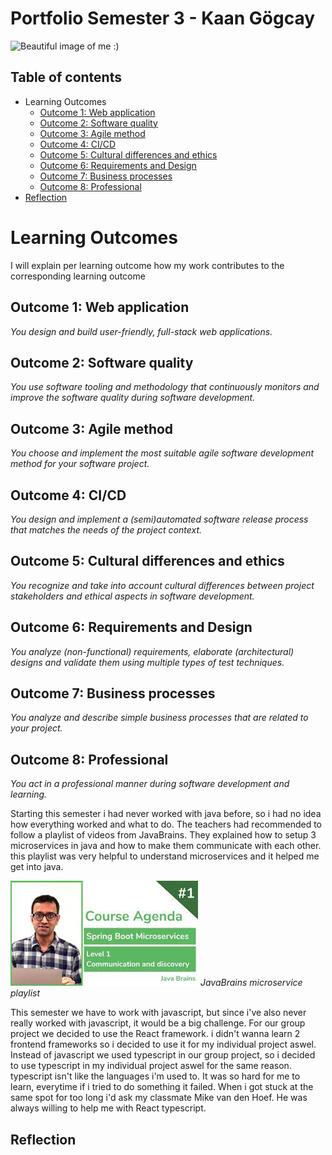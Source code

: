 # Portfolio Semester 3 - Kaan Gögcay

![Beautiful image of me :)](https://github.com/KaanGogcay/Portfolio/blob/master/attachments/KaanG%C3%B6gcay.png?raw=true)

## Table of contents
 - Learning Outcomes
   - [Outcome 1: Web application](#outcome-1-web-application)
   - [Outcome 2: Software quality](#outcome-2-software-quality)
   - [Outcome 3: Agile method](#outcome-3-agile-method)
   - [Outcome 4: CI/CD](#outcome-4-cicd)
   - [Outcome 5: Cultural differences and ethics](#outcome-5-cultural-differences-and-ethics)
   - [Outcome 6: Requirements and Design](#outcome-6-requirements-and-design)
   - [Outcome 7: Business processes](#outcome-7-business-processes)
   - [Outcome 8: Professional](#outcome-8-professional)
 - [Reflection](#reflection)

# Learning Outcomes
I will explain per learning outcome how my work contributes to the corresponding learning outcome

## Outcome 1: Web application
*You design and build user-friendly, full-stack web applications.*

## Outcome 2: Software quality
*You use software tooling and methodology that continuously monitors and improve the software quality during software development.*

## Outcome 3: Agile method
*You choose and implement the most suitable agile software development method for your software project.*

## Outcome 4: CI/CD
*You design and implement a (semi)automated software release process that matches the needs of the project context.*

## Outcome 5: Cultural differences and ethics
*You recognize and take into account cultural differences between project stakeholders and ethical aspects in software development.*

## Outcome 6: Requirements and Design
*You analyze (non-functional) requirements, elaborate (architectural) designs and validate them using multiple types of test techniques.*

## Outcome 7: Business processes
*You analyze and describe simple business processes that are related to your project.*

## Outcome 8: Professional
*You act in a professional manner during software development and learning.*

Starting this semester i had never worked with java before, so i had no idea how everything worked and what to do. The teachers had recommended to follow a playlist of videos from JavaBrains. They explained how to setup 3 microservices in java and how to make them communicate with each other. this playlist was very helpful to understand microservices and it helped me get into java.

[![playlist of videos from JavaBrains](https://github.com/CrossyChainsaw/Portfolio/blob/master/attachments/microService.png)](https://www.youtube.com/watch?v=y8IQb4ofjDo&list=PLqq-6Pq4lTTZSKAFG6aCDVDP86Qx4lNas&index=1&ab_channel=JavaBrains)
*JavaBrains microservice playlist* 

This semester we have to work with javascript, but since i've also never really worked with javascript, it would be a big challenge. For our group project we decided to use the React framework. i didn't wanna learn 2 frontend frameworks so i decided to use it for my individual project aswel. Instead of javascript we used typescript in our group project, so i decided to use typescript in my individual project aswel for the same reason. typescript isn't like the languages i'm used to. It was so hard for me to learn, everytime if i tried to do something it failed. When i got stuck at the same spot for too long i'd ask my classmate Mike van den Hoef. He was always willing to help me with React typescript.

## Reflection
